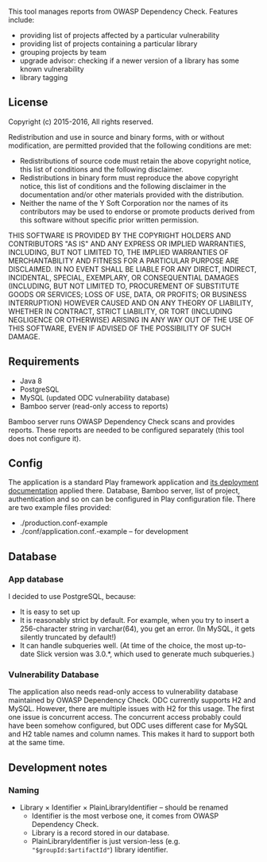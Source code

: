 This tool manages reports from OWASP Dependency Check. Features include:

* providing list of projects affected by a particular vulnerability
* providing list of projects containing a particular library
* grouping projects by team
* upgrade advisor: checking if a newer version of a library has some known vulnerability
* library tagging

## License

Copyright (c) 2015-2016, <copyright holder>
All rights reserved.

Redistribution and use in source and binary forms, with or without
modification, are permitted provided that the following conditions are met:

* Redistributions of source code must retain the above copyright
  notice, this list of conditions and the following disclaimer.
* Redistributions in binary form must reproduce the above copyright
  notice, this list of conditions and the following disclaimer in the
  documentation and/or other materials provided with the distribution.
* Neither the name of the Y Soft Corporation nor the
  names of its contributors may be used to endorse or promote products
  derived from this software without specific prior written permission.

THIS SOFTWARE IS PROVIDED BY THE COPYRIGHT HOLDERS AND CONTRIBUTORS "AS IS" AND
ANY EXPRESS OR IMPLIED WARRANTIES, INCLUDING, BUT NOT LIMITED TO, THE IMPLIED
WARRANTIES OF MERCHANTABILITY AND FITNESS FOR A PARTICULAR PURPOSE ARE
DISCLAIMED. IN NO EVENT SHALL <COPYRIGHT HOLDER> BE LIABLE FOR ANY
DIRECT, INDIRECT, INCIDENTAL, SPECIAL, EXEMPLARY, OR CONSEQUENTIAL DAMAGES
(INCLUDING, BUT NOT LIMITED TO, PROCUREMENT OF SUBSTITUTE GOODS OR SERVICES;
LOSS OF USE, DATA, OR PROFITS; OR BUSINESS INTERRUPTION) HOWEVER CAUSED AND
ON ANY THEORY OF LIABILITY, WHETHER IN CONTRACT, STRICT LIABILITY, OR TORT
(INCLUDING NEGLIGENCE OR OTHERWISE) ARISING IN ANY WAY OUT OF THE USE OF THIS
SOFTWARE, EVEN IF ADVISED OF THE POSSIBILITY OF SUCH DAMAGE.

## Requirements

* Java 8
* PostgreSQL
* MySQL (updated ODC vulnerability database)
* Bamboo server (read-only access to reports)

Bamboo server runs OWASP Dependency Check scans and provides reports. These reports are needed to be configured separately (this tool does not configure it).

## Config

The application is a standard Play framework application and [its deployment documentation](https://www.playframework.com/documentation/2.4.x/Production) applied there. Database, Bamboo server, list of project, authentication and so on can be configured in Play configuration file. There are two example files provided:

* ./production.conf-example
* ./conf/application.conf.-example – for development

## Database

### App database

I decided to use PostgreSQL, because:

* It is easy to set up
* It is reasonably strict by default. For example, when you try to insert a 256-character string in varchar(64), you get an error. (In MySQL, it gets silently truncated by default!)
* It can handle subqueries well. (At time of the choice, the most up-to-date Slick version was 3.0.*, which used to generate much subqueries.)

### Vulnerability Database

The application also needs read-only access to vulnerability database maintained by OWASP Dependency Check. ODC currently supports H2 and MySQL. However, there are multiple issues with H2 for this usage. The first one issue is concurrent access. The concurrent access probably could have been somehow configured, but ODC uses different case for MySQL and H2 table names and column names. This makes it hard to support both at the same time.

## Development notes

### Naming
* Library × Identifier × PlainLibraryIdentifier – should be renamed
    * Identifier is the most verbose one, it comes from OWASP Dependency Check.
    * Library is a record stored in our database.
    * PlainLibraryIdentifier is just version-less (e.g. `"$groupId:$artifactId"`) library identifier.
